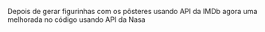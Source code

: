 Depois de gerar figurinhas com os pôsteres usando API da IMDb agora uma melhorada no código usando API da Nasa
